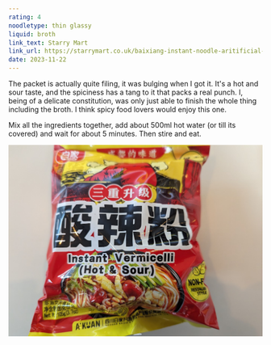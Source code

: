 ```yaml
---
rating: 4
noodletype: thin glassy
liquid: broth
link_text: Starry Mart
link_url: https://starrymart.co.uk/baixiang-instant-noodle-aritificial-crawfish-flavour-113g-pack-of-5.html
date: 2023-11-22
---
```


The packet is actually quite filing, it was bulging when I got it. It's a hot and sour taste, and the spiciness has a tang to it that packs a real punch. I, being of a delicate constitution, was only just able to finish the whole thing including the broth. I think spicy food lovers would enjoy this one. 

Mix all the ingredients together, add about 500ml hot water (or till its covered) and wait for about 5 minutes. Then stire and eat. 

![](images/052.jpg)
